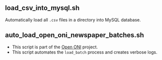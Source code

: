 ## load_csv_into_mysql.sh

Automatically load all `.csv` files in a directory into MySQL database.

## auto_load_open_oni_newspaper_batches.sh

- This script is part of the [Open ONI](https://github.com/jameswsullivan/open-oni) project.
- This script automates the `load_batch` process and creates verbose logs.